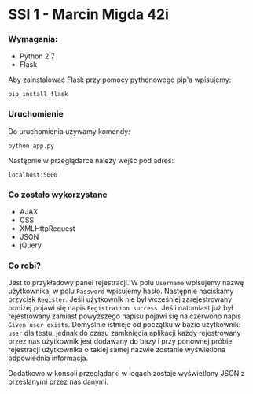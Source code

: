 # SSI 1 - Marcin Migda 42i

### Wymagania:

 * Python 2.7
 * Flask

Aby zainstalować Flask przy pomocy pythonowego pip'a wpisujemy:

```
pip install flask
```

### Uruchomienie

Do uruchomienia używamy komendy:
```
python app.py
```

Następnie w przeglądarce należy wejść pod adres:
```
localhost:5000
```

### Co zostało wykorzystane

* AJAX
* CSS
* XMLHttpRequest
* JSON
* jQuery

### Co robi?

Jest to przykładowy panel rejestracji.
W polu `Username` wpisujemy nazwę użytkownika, w polu `Password` wpisujemy hasło.
Następnie naciskamy przycisk `Register`.
Jeśli użytkownik nie był wcześniej zarejestrowany poniżej pojawi się napis `Registration success`.
Jeśli natomiast już był rejestrowany zamiast powyższego napisu pojawi się na czerwono napis `Given user exists`.
Domyślnie istnieje od początku w bazie użytkownik: `user` dla testu, jednak do czasu zamknięcia aplikacji każdy rejestrowany przez nas użytkownik jest dodawany do bazy i przy ponownej próbie rejestracji użytkownika o takiej samej nazwie zostanie wyświetlona odpowiednia informacja.

Dodatkowo w konsoli przeglądarki w logach zostaje wyświetlony JSON z przesłanymi przez nas danymi.

